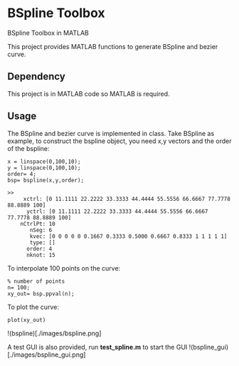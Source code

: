 # BSpline Toolbox
BSpline Toolbox in MATLAB

This project provides MATLAB functions to generate BSpline and bezier curve.

## Dependency
This project is in MATLAB code so MATLAB is required.

## Usage
The BSpline and bezier curve is implemented in class. Take BSpline as example,
to construct the bspline object, you need x,y vectors and the order of the bspline:

```
x = linspace(0,100,10);
y = linspace(0,100,10);
order= 4;
bsp= bspline(x,y,order);

>>
     xctrl: [0 11.1111 22.2222 33.3333 44.4444 55.5556 66.6667 77.7778 88.8889 100]
      yctrl: [0 11.1111 22.2222 33.3333 44.4444 55.5556 66.6667 77.7778 88.8889 100]
    nCtrlPt: 10
       nSeg: 6
       kvec: [0 0 0 0 0 0.1667 0.3333 0.5000 0.6667 0.8333 1 1 1 1 1]
       type: []
      order: 4
      nknot: 15
```

To interpolate 100 points on the curve:

```
% number of points
n= 100;
xy_out= bsp.ppval(n);
```

To plot the curve:

```
plot(xy_out)
```
!(bspline)[./images/bspline.png]
 
A test GUI is also provided, run **test_spline.m** to start the GUI
!(bspline_gui)[./images/bspline_gui.png]

